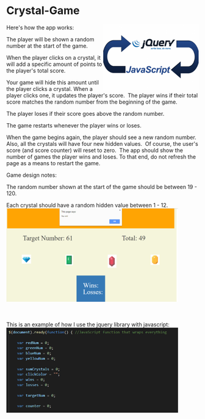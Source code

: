 # Crystal-Game
<img src="assets/images\jquery-javascript.png" alt="Drawing" style="width: 250px;  float: right" />

Here's how the app works:

 

The player will be shown a random number at the start of the game.

When the player clicks on a crystal, it will add a specific amount of points to the player's total score.

Your game will hide this amount until the player clicks a crystal.
When a player clicks one, it updates the player's score.&nbsp;
The player wins if their total score matches the random number from the beginning of the game.

The player loses if their score goes above the random number.

The game restarts whenever the player wins or loses.

When the game begins again, the player should see a new random number. Also, all the crystals will have four new hidden values.&nbsp; Of course, the user's score (and score counter) will reset to zero.&nbsp;
The app should show the number of games the player wins and loses. To that end, do not refresh the page as a means to restart the game.

Game design notes:

The random number shown at the start of the game should be between 19 - 120.

Each crystal should have a random hidden value between 1 - 12.
<img src="assets/images\crystal.PNG" alt="Drawing" style="width: 450px;" />

<br>
<br>
This is an example of how I use the jquery library with javascript:
<img src="assets/images\jquery.PNG" alt="Drawing" style="width: 450px;" />

